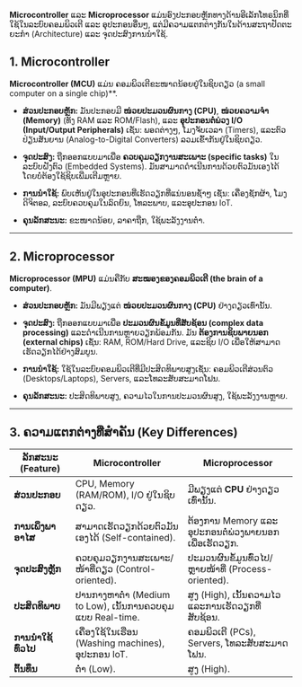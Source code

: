 **Microcontroller**  ແລະ **Microprocessor**  ແມ່ນອົງປະກອບຫຼັກທາງດ້ານອີເລັກໂທຣນິກທີ່ໃຊ້ໃນລະບົບຄອມພິວເຕີ ແລະ ອຸປະກອນອື່ນໆ, ແຕ່ມີຄວາມແຕກຕ່າງກັນໃນດ້ານສະຖາປັດຕະຍະກໍາ (Architecture) ແລະ ຈຸດປະສົງການນຳໃຊ້.

## 1. Microcontroller

**Microcontroller (MCU)**  ແມ່ນ ຄອມພິວເຕີຂະໜາດນ້ອຍຢູ່ໃນຊິບດຽວ (a small computer on a single chip)**.

- **ສ່ວນປະກອບຫຼັກ:** ມັນປະກອບມີ **ໜ່ວຍປະມວນຜົນກາງ (CPU)**, **ໜ່ວຍຄວາມຈຳ (Memory)** (ທັງ RAM ແລະ ROM/Flash), ແລະ **ອຸປະກອນຕໍ່ພ່ວງ I/O (Input/Output Peripherals)** ເຊັ່ນ: ພອດຕ່າງໆ, ໂມງຈັບເວລາ (Timers), ແລະຕົວປ່ຽນສັນຍານ (Analog-to-Digital Converters) ລວມເຂົ້າກັນຢູ່ໃນຊິບດຽວ.
    
- **ຈຸດປະສົງ:** ຖືກອອກແບບມາເພື່ອ **ຄວບຄຸມວຽກງານສະເພາະ (specific tasks)** ໃນລະບົບຝັງຕົວ (Embedded Systems). ມັນສາມາດດຳເນີນການດ້ວຍຕົວມັນເອງໄດ້ໂດຍບໍ່ຕ້ອງໃຊ້ຊິບເພີ່ມເຕີມຫຼາຍ.
    
- **ການນຳໃຊ້:** ພົບເຫັນຢູ່ໃນອຸປະກອນທີ່ເຮັດວຽກທີ່ແນ່ນອນຊ້ຳໆ ເຊັ່ນ: ເຄື່ອງຊັກຜ້າ, ໂມງດິຈິຕອລ, ລະບົບຄວບຄຸມໃນລົດຍົນ, ໂທລະພາບ, ແລະອຸປະກອນ IoT.
    
- **ຄຸນລັກສະນະ:** ຂະໜາດນ້ອຍ, ລາຄາຖືກ, ໃຊ້ພະລັງງານຕໍ່າ.
    

---

## 2. Microprocessor 

**Microprocessor (MPU)** ແມ່ນຄືກັບ **ສະໝອງຂອງຄອມພິວເຕີ (the brain of a computer)**.

- **ສ່ວນປະກອບຫຼັກ:** ມັນມີພຽງແຕ່ **ໜ່ວຍປະມວນຜົນກາງ (CPU)** ຢ່າງດຽວເທົ່ານັ້ນ.
    
- **ຈຸດປະສົງ:** ຖືກອອກແບບມາເພື່ອ **ປະມວນຜົນຂໍ້ມູນທີ່ສັບຊ້ອນ (complex data processing)** ແລະດຳເນີນການຫຼາຍວຽກພ້ອມກັນ. ມັນ **ຕ້ອງການຊິບພາຍນອກ (external chips)** ເຊັ່ນ: RAM, ROM/Hard Drive, ແລະຊິບ I/O ເພື່ອໃຫ້ສາມາດເຮັດວຽກໄດ້ຢ່າງສົມບູນ.
    
- **ການນຳໃຊ້:** ໃຊ້ໃນລະບົບຄອມພິວເຕີທີ່ມີປະສິດທິພາບສູງເຊັ່ນ: ຄອມພິວເຕີສ່ວນຕົວ (Desktops/Laptops), Servers, ແລະໂທລະສັບສະມາດໂຟນ.
    
- **ຄຸນລັກສະນະ:** ປະສິດທິພາບສູງ, ຄວາມໄວໃນການປະມວນຜົນສູງ, ໃຊ້ພະລັງງານຫຼາຍ.
    

---

## 3. ຄວາມແຕກຕ່າງທີ່ສຳຄັນ (Key Differences)

| **ລັກສະນະ (Feature)** | **Microcontroller**                                        | **Microprocessor**                                   |
| --------------------- | ---------------------------------------------------------- | ---------------------------------------------------- |
| **ສ່ວນປະກອບ**         | CPU, Memory (RAM/ROM), I/O ຢູ່ໃນຊິບດຽວ.                    | ມີພຽງແຕ່ **CPU** ຢ່າງດຽວເທົ່ານັ້ນ.                   |
| **ການເພິ່ງພາອາໄສ**    | ສາມາດເຮັດວຽກດ້ວຍຕົວມັນເອງໄດ້ (Self-contained).             | ຕ້ອງການ Memory ແລະ ອຸປະກອນຕໍ່ພ່ວງພາຍນອກເພື່ອເຮັດວຽກ. |
| **ຈຸດປະສົງຫຼັກ**      | ຄວບຄຸມວຽກງານສະເພາະ/ໜ້າທີ່ດຽວ (Control-oriented).           | ປະມວນຜົນຂໍ້ມູນທົ່ວໄປ/ຫຼາຍໜ້າທີ່ (Process-oriented).  |
| **ປະສິດທິພາບ**        | ປານກາງຫາຕໍ່າ (Medium to Low), ເນັ້ນການຄວບຄຸມແບບ Real-time. | ສູງ (High), ເນັ້ນຄວາມໄວແລະການເຮັດວຽກທີ່ສັບຊ້ອນ.      |
| **ການນຳໃຊ້ທົ່ວໄປ**    | ເຄື່ອງໃຊ້ໃນເຮືອນ (Washing machines), ອຸປະກອນ IoT.          | ຄອມພິວເຕີ (PCs), Servers, ໂທລະສັບສະມາດໂຟນ.           |
| **ຕົ້ນທຶນ**           | ຕໍ່າ (Low).                                                | ສູງ (High).                                          |